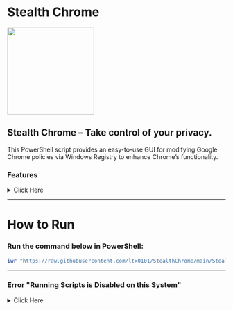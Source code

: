 # Stealth Chrome
<img src="https://github.com/user-attachments/assets/35794d47-f1ab-43d1-a27d-874a05b01906" width="200" height="200">


## Stealth Chrome – Take control of your privacy.
This PowerShell script provides an easy-to-use GUI for modifying Google Chrome policies via Windows Registry to enhance Chrome’s functionality.

### Features
 <details>
<summary> Click Here </summary>

- **Enable Hardware Acceleration**  
   Uses GPU acceleration to improve performance.
- **Disable Network Prediction**  
   Prevents Chrome from preloading pages and DNS queries to save bandwidth and enhance privacy.
- **Disable Tab Freezing**  
   Prevents inactive tabs from being automatically suspended to save memory.
- **Disable Memory Saver Mode**  
   Keeps all tabs active instead of reducing memory usage by suspending unused ones.
- **Disable Chrome Cleanup Tool**  
   Disables Chrome’s built-in tool for scanning and removing harmful software.
- **Disable Safe Browsing**  
   Turns off Google’s phishing and malware protection.
- **Disable Content Suggestions on New Tab Page**  
   Stops Chrome from showing recommended articles.
- **Disable Metrics and Data Collection**  
   Prevents Chrome from sending anonymized data and usage statistics to Google.
- **Disable Password Leak Detection**  
   Stops Chrome from alerting you about compromised passwords.
- **Disable Cloud Reporting**  
   Prevents device event reports from being sent to Google.
- **Disable Third-Party Cookies**  
   Blocks websites from using third-party cookies for tracking.
- **Enable Do Not Track**  
   Sends a request to websites asking them not to track your browsing.
- **Disable Device Activity and System Reporting**  
   Prevents Chrome from logging and reporting device information, such as network events, system status, app usage, and more.
- **Set DNS Over HTTPS Mode**  
   Ensures secure DNS queries for private browsing.
</details>

---

# How to Run


### Run the command below in PowerShell:
```ps1
iwr "https://raw.githubusercontent.com/ltx0101/StealthChrome/main/StealthChrome.ps1" -OutFile "StealthChrome.ps1"; .\StealthChrome.ps1
```

---

### Error "Running Scripts is Disabled on this System"
<details>
<summary> Click Here </summary>

### Run this command in PowerShell:

```ps1
Set-ExecutionPolicy -ExecutionPolicy RemoteSigned
```
</details>

